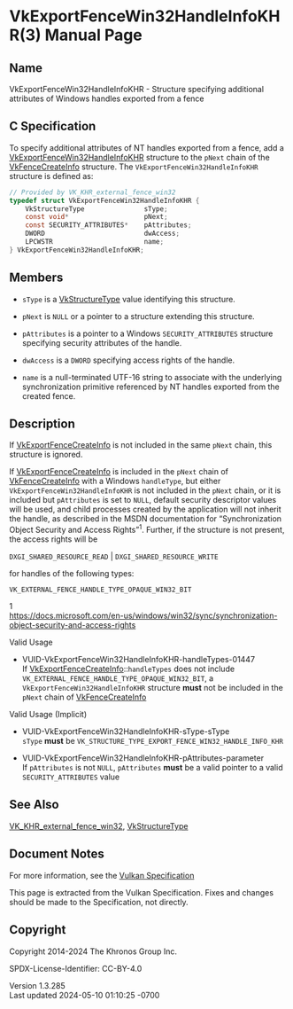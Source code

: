 # VkExportFenceWin32HandleInfoKHR(3) Manual Page

## Name

VkExportFenceWin32HandleInfoKHR - Structure specifying additional
attributes of Windows handles exported from a fence



## <a href="#_c_specification" class="anchor"></a>C Specification

To specify additional attributes of NT handles exported from a fence,
add a
[VkExportFenceWin32HandleInfoKHR](https://registry.khronos.org/vulkan/specs/1.3-extensions/man/html/VkExportFenceWin32HandleInfoKHR.html)
structure to the `pNext` chain of the
[VkFenceCreateInfo](https://registry.khronos.org/vulkan/specs/1.3-extensions/man/html/VkFenceCreateInfo.html) structure. The
`VkExportFenceWin32HandleInfoKHR` structure is defined as:

``` c
// Provided by VK_KHR_external_fence_win32
typedef struct VkExportFenceWin32HandleInfoKHR {
    VkStructureType               sType;
    const void*                   pNext;
    const SECURITY_ATTRIBUTES*    pAttributes;
    DWORD                         dwAccess;
    LPCWSTR                       name;
} VkExportFenceWin32HandleInfoKHR;
```

## <a href="#_members" class="anchor"></a>Members

- `sType` is a [VkStructureType](https://registry.khronos.org/vulkan/specs/1.3-extensions/man/html/VkStructureType.html) value identifying
  this structure.

- `pNext` is `NULL` or a pointer to a structure extending this
  structure.

- `pAttributes` is a pointer to a Windows `SECURITY_ATTRIBUTES`
  structure specifying security attributes of the handle.

- `dwAccess` is a `DWORD` specifying access rights of the handle.

- `name` is a null-terminated UTF-16 string to associate with the
  underlying synchronization primitive referenced by NT handles exported
  from the created fence.

## <a href="#_description" class="anchor"></a>Description

If [VkExportFenceCreateInfo](https://registry.khronos.org/vulkan/specs/1.3-extensions/man/html/VkExportFenceCreateInfo.html) is not
included in the same `pNext` chain, this structure is ignored.

If [VkExportFenceCreateInfo](https://registry.khronos.org/vulkan/specs/1.3-extensions/man/html/VkExportFenceCreateInfo.html) is included
in the `pNext` chain of [VkFenceCreateInfo](https://registry.khronos.org/vulkan/specs/1.3-extensions/man/html/VkFenceCreateInfo.html) with
a Windows `handleType`, but either `VkExportFenceWin32HandleInfoKHR` is
not included in the `pNext` chain, or it is included but `pAttributes`
is set to `NULL`, default security descriptor values will be used, and
child processes created by the application will not inherit the handle,
as described in the MSDN documentation for “Synchronization Object
Security and Access Rights”<sup>1</sup>. Further, if the structure is
not present, the access rights will be

`DXGI_SHARED_RESOURCE_READ` \| `DXGI_SHARED_RESOURCE_WRITE`

for handles of the following types:

`VK_EXTERNAL_FENCE_HANDLE_TYPE_OPAQUE_WIN32_BIT`

1  
<a
href="https://docs.microsoft.com/en-us/windows/win32/sync/synchronization-object-security-and-access-rights"
class="bare">https://docs.microsoft.com/en-us/windows/win32/sync/synchronization-object-security-and-access-rights</a>

Valid Usage

- <a href="#VUID-VkExportFenceWin32HandleInfoKHR-handleTypes-01447"
  id="VUID-VkExportFenceWin32HandleInfoKHR-handleTypes-01447"></a>
  VUID-VkExportFenceWin32HandleInfoKHR-handleTypes-01447  
  If
  [VkExportFenceCreateInfo](https://registry.khronos.org/vulkan/specs/1.3-extensions/man/html/VkExportFenceCreateInfo.html)::`handleTypes`
  does not include `VK_EXTERNAL_FENCE_HANDLE_TYPE_OPAQUE_WIN32_BIT`, a
  `VkExportFenceWin32HandleInfoKHR` structure **must** not be included
  in the `pNext` chain of [VkFenceCreateInfo](https://registry.khronos.org/vulkan/specs/1.3-extensions/man/html/VkFenceCreateInfo.html)

Valid Usage (Implicit)

- <a href="#VUID-VkExportFenceWin32HandleInfoKHR-sType-sType"
  id="VUID-VkExportFenceWin32HandleInfoKHR-sType-sType"></a>
  VUID-VkExportFenceWin32HandleInfoKHR-sType-sType  
  `sType` **must** be
  `VK_STRUCTURE_TYPE_EXPORT_FENCE_WIN32_HANDLE_INFO_KHR`

- <a href="#VUID-VkExportFenceWin32HandleInfoKHR-pAttributes-parameter"
  id="VUID-VkExportFenceWin32HandleInfoKHR-pAttributes-parameter"></a>
  VUID-VkExportFenceWin32HandleInfoKHR-pAttributes-parameter  
  If `pAttributes` is not `NULL`, `pAttributes` **must** be a valid
  pointer to a valid `SECURITY_ATTRIBUTES` value

## <a href="#_see_also" class="anchor"></a>See Also

[VK_KHR_external_fence_win32](https://registry.khronos.org/vulkan/specs/1.3-extensions/man/html/VK_KHR_external_fence_win32.html),
[VkStructureType](https://registry.khronos.org/vulkan/specs/1.3-extensions/man/html/VkStructureType.html)

## <a href="#_document_notes" class="anchor"></a>Document Notes

For more information, see the <a
href="https://registry.khronos.org/vulkan/specs/1.3-extensions/html/vkspec.html#VkExportFenceWin32HandleInfoKHR"
target="_blank" rel="noopener">Vulkan Specification</a>

This page is extracted from the Vulkan Specification. Fixes and changes
should be made to the Specification, not directly.

## <a href="#_copyright" class="anchor"></a>Copyright

Copyright 2014-2024 The Khronos Group Inc.

SPDX-License-Identifier: CC-BY-4.0

Version 1.3.285  
Last updated 2024-05-10 01:10:25 -0700
